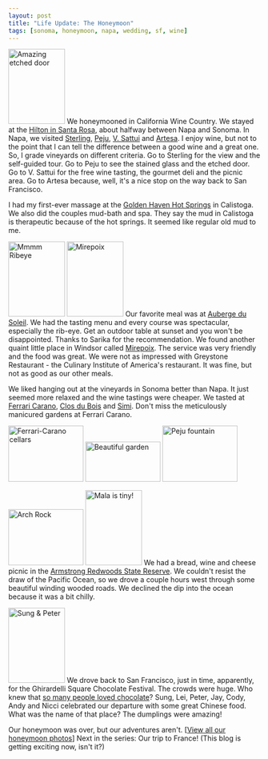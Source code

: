 ```yaml
---
layout: post
title: "Life Update: The Honeymoon"
tags: [sonoma, honeymoon, napa, wedding, sf, wine]
---
```


[<img class="floatRight" src="http://kurup.org/wedding/photo-album/images/27572/27570" height="150" width="113" alt="Amazing etched door" />](http://kurup.org/wedding/photo-album/photo?photo_id=27565) We honeymooned in California Wine Country. We stayed at the [Hilton in Santa Rosa](http://www.winecountryhilton.com/), about halfway between Napa and Sonoma. In Napa, we visited [Sterling](http://www.sterlingvineyards.com/), [Peju](http://www.peju.com/), [V. Sattui](http://www.vsattui.com/) and [Artesa](http://www.artesawinery.com/). I enjoy wine, but not to the point that I can tell the difference between a good wine and a great one. So, I grade vineyards on different criteria. Go to Sterling for the view and the self-guided tour. Go to Peju to see the stained glass and the etched door. Go to V. Sattui for the free wine tasting, the gourmet deli and the picnic area. Go to Artesa because, well, it's a nice stop on the way back to San Francisco.

I had my first-ever massage at the [Golden Haven Hot Springs](http://www.goldenhaven.com/) in Calistoga. We also did the couples mud-bath and spa. They say the mud in Calistoga is therapeutic because of the hot springs. It seemed like regular old mud to me.

[<img class="floatLeft" src="http://kurup.org/wedding/photo-album/images/27188/27186" height="150" width="113" alt="Mmmm Ribeye" />](http://kurup.org/wedding/photo-album/photo?photo_id=27181) [<img class="floatLeft" src="http://kurup.org/wedding/photo-album/images/27944/27942" height="150" width="113" alt="Mirepoix" />](http://kurup.org/wedding/photo-album/photo?photo_id=27937) Our favorite meal was at [Auberge du Soleil](http://www.aubergedusoleil.com/html/restaurant.shtml). We had the tasting menu and every course was spectacular, especially the rib-eye. Get an outdoor table at sunset and you won't be disappointed. Thanks to Sarika for the recommendation. We found another quaint little place in Windsor called [Mirepoix](http://www.restaurantmirepoix.com/). The service was very friendly and the food was great. We were not as impressed with Greystone Restaurant - the Culinary Institute of America's restaurant. It was fine, but not as good as our other meals.

We liked hanging out at the vineyards in Sonoma better than Napa. It just seemed more relaxed and the wine tastings were cheaper. We tasted at [Ferrari Carano](http://www.ferrari-carano.com/), [Clos du Bois](http://closdubois.com/) and [Simi](http://www.simiwinery.com/). Don't miss the meticulously manicured gardens at Ferrari Carano.

[<img src="http://kurup.org/wedding/photo-album/images/27860/27858" height="112" width="150" alt="Ferrari-Carano cellars" />](http://kurup.org/wedding/photo-album/photo?photo_id=27853) [<img src="http://kurup.org/wedding/photo-album/images/27872/27870" height="80" width="150" alt="Beautiful garden" />](http://kurup.org/wedding/photo-album/photo?photo_id=27865) [<img src="http://kurup.org/wedding/photo-album/images/27560/27558" height="112" width="150" alt="Peju fountain" />](http://kurup.org/wedding/photo-album/photo?photo_id=27553)

[<img class="floatLeft" src="http://kurup.org/wedding/photo-album/images/28316/28314" height="112" width="150" alt="Arch Rock" />](http://kurup.org/wedding/photo-album/photo?photo_id=28309) [<img class="floatRight" src="http://kurup.org/wedding/photo-album/images/28160/28158" height="150" width="113" alt="Mala is tiny!" />](http://kurup.org/wedding/photo-album/photo?photo_id=28153) We had a bread, wine and cheese picnic in the [Armstrong Redwoods State Reserve](http://www.russianrivertravel.com/parks-armstrong.htm). We couldn't resist the draw of the Pacific Ocean, so we drove a couple hours west through some beautiful winding wooded roads. We declined the dip into the ocean because it was a bit chilly.

[<img class="floatRight" src="http://kurup.org/wedding/photo-album/images/28772/28770" height="150" width="113" alt="Sung &amp; Peter" />](http://kurup.org/wedding/photo-album/photo?photo_id=28765) We drove back to San Francisco, just in time, apparently, for the Ghirardelli Square Chocolate Festival. The crowds were huge. Who knew that [so many people loved chocolate](http://kurup.org/wedding/photo-album/photo?photo_id=28753)? Sung, Lei, Peter, Jay, Cody, Andy and Nicci celebrated our departure with some great Chinese food. What was the name of that place? The dumplings were amazing!

Our honeymoon was over, but our adventures aren't. \[[View all our honeymoon photos](http://kurup.org/wedding/photo-album/album?album_id=27094)\] Next in the series: Our trip to France! (This blog is getting exciting now, isn't it?)
